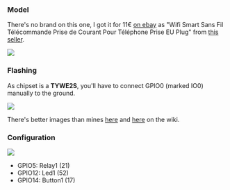 ### Model

There's no brand on this one, I got it for 11€ [on ebay](https://www.ebay.fr/itm/Wifi-Smart-Sans-Fil-T%C3%A9l%C3%A9commande-Prise-de-Courant-Pour-T%C3%A9l%C3%A9phone-Prise-EU-Plug/142667844951?ssPageName=STRK%3AMEBIDX%3AIT&_trksid=p2057872.m2749.l2649) as "Wifi Smart Sans Fil Télécommande Prise de Courant Pour Téléphone Prise EU Plug" from [this seller](https://www.ebay.fr/usr/voguelife-house?_trksid=p2047675.l2559).

![](https://i.imgur.com/dIrIP0J.jpg)

### Flashing
As chipset is a **TYWE2S**, you'll have to connect GPIO0 (marked IO0) manually to the ground. 

![](https://i.imgur.com/GZkFNWQ.jpg)

There's better images than mines [here](devices/CE-Smart-Home---LA-WF3-Wifi-Plug-(TYWE2S)) and [here](devices/4CH-Wifi-Socket-with-USB-Charger-SA-P402A-(TYWE2S)) on the wiki.

### Configuration

![](https://i.imgur.com/IuTxGMe.png)

- GPIO5: Relay1 (21)
- GPIO12: Led1 (52)
- GPIO14: Button1 (17)
